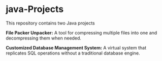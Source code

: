 # java-Projects
This repository contains two Java projects

**File Packer Unpacker:** A tool for compressing multiple files into one and decompressing them when needed.

**Customized Database Management System:** A virtual system that replicates SQL operations without a traditional database engine.
